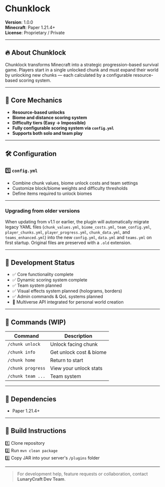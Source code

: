 # Chunklock

**Version**: 1.0.0  
**Minecraft**: Paper 1.21.4+  
**License**: Proprietary / Private

---

## 🔥 About Chunklock

Chunklock transforms Minecraft into a strategic progression-based survival game. Players start in a single unlocked chunk and must expand their world by unlocking new chunks — each calculated by a configurable resource-based scoring system.

---

## 🧠 Core Mechanics

- **Resource-based unlocks**
- **Biome and distance scoring system**
- **Difficulty tiers (Easy → Impossible)**
- **Fully configurable scoring system via `config.yml`**
- **Supports both solo and team play**

---

## 🛠 Configuration

### 1️⃣ `config.yml`

- Combine chunk values, biome unlock costs and team settings
- Customize block/biome weights and difficulty thresholds
- Define items required to unlock biomes

---

### Upgrading from older versions

When updating from v1.1 or earlier, the plugin will automatically migrate
legacy YAML files (`chunk_values.yml`, `biome_costs.yml`, `team_config.yml`,
`player_chunks.yml`, `player_progress.yml`, `chunk_data.yml`, and
`teams_enhanced.yml`) into the new `config.yml`, `data.yml` and `teams.yml`
on first startup. Original files are preserved with a `.old` extension.

---

## 🚀 Development Status

- ✅ Core functionality complete
- ✅ Dynamic scoring system complete
- ✅ Team system planned
- ✅ Visual effects system planned (holograms, borders)
- ✅ Admin commands & QoL systems planned
- 🔄 Multiverse API integrated for personal world creation

---

## 🔧 Commands (WIP)

| Command           | Description             |
| ----------------- | ----------------------- |
| `/chunk unlock`   | Unlock facing chunk     |
| `/chunk info`     | Get unlock cost & biome |
| `/chunk home`     | Return to start         |
| `/chunk progress` | View your unlock stats  |
| `/chunk team ...` | Team system             |

---

## 🔗 Dependencies

- Paper 1.21.4+

---

## 📂 Build Instructions

1️⃣ Clone repository  
2️⃣ Run `mvn clean package`  
3️⃣ Copy JAR into your server's `/plugins` folder

---

> For development help, feature requests or collaboration, contact **LunaryCraft Dev Team**.
